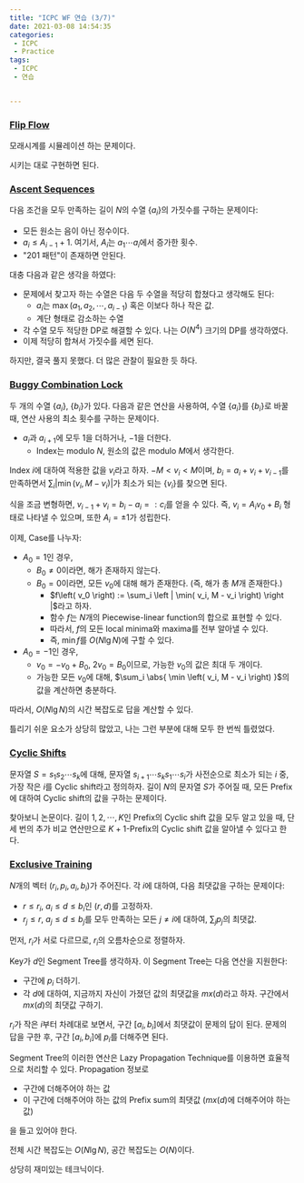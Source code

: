 ```yaml
---
title: "ICPC WF 연습 (3/7)"
date: 2021-03-08 14:54:35
categories:
 - ICPC
 - Practice
tags:
 - ICPC
 - 연습


---
```


$\newcommand{\abs}[1]{\left\lvert #1 \rvert\right}$

### [Flip Flow](https://www.acmicpc.net/problem/20906)

모래시계를 시뮬레이션 하는 문제이다.

시키는 대로 구현하면 된다.



### [Ascent Sequences](https://www.acmicpc.net/problem/19401)

다음 조건을 모두 만족하는 길이 $N$의 수열 $\{ a_i \}$의 가짓수를 구하는 문제이다:

* 모든 원소는 음이 아닌 정수이다.
* $a_i \le A_{i-1} + 1$. 여기서, $A_i$는 $a_1 \cdots a_i$에서 증가한 횟수.
* "201 패턴"이 존재하면 안된다.



대충 다음과 같은 생각을 하였다:

* 문제에서 찾고자 하는 수열은 다음 두 수열을 적당히 합쳤다고 생각해도 된다:
  * $a_i$는 $\max \left( a_1, a_2, \cdots, a_{i-1} \right)$ 혹은 이보다 하나 작은 값.
  * 계단 형태로 감소하는 수열
* 각 수열 모두 적당한 DP로 해결할 수 있다. 나는 $O\left( N^4 \right)$ 크기의 DP를 생각하였다.
* 이제 적당히 합쳐서 가짓수를 세면 된다.



하지만, 결국 풀지 못했다. 더 많은 관찰이 필요한 듯 하다.



### [Buggy Combination Lock](https://www.acmicpc.net/problem/19402)

두 개의 수열 $\{ a_i \}$, $\{ b_i \}$가 있다. 다음과 같은 연산을 사용하여, 수열 $\{ a_i \}$를 $\{ b_i \}$로 바꿀 때, 연산 사용의 최소 횟수를 구하는 문제이다.

* $a_i$과 $a_{i+1}$에 모두 $1$을 더하거나, $-1$을 더한다.
  * Index는 modulo $N$, 원소의 값은 modulo $M$에서 생각한다.



Index $i$에 대하여 적용한 값을 $v_i$라고 하자. $-M < v_i < M$이며, $b_i = a_i + v_i + v_{i-1}$를 만족하면서 $\sum_i \left | \min \left( v_i, M - v_i \right) \right |$가 최소가 되는 $\{ v_i \}$를 찾으면 된다.

식을 조금 변형하면, $v_{i-1} + v_i = b_i - a_i =: c_i$를 얻을 수 있다. 즉, $v_i = A_i v_0 + B_i$ 형태로 나타낼 수 있으며, 또한 $A_i = \pm 1$가 성립한다.

이제, Case를 나누자:

* $A_0 = 1$인 경우,
  * $B_0 \ne 0$이라면, 해가 존재하지 않는다.
  * $B_0 = 0$이라면, 모든 $v_0$에 대해 해가 존재한다. (즉, 해가 총 $M$개 존재한다.)
    * $f\left( v_0 \right) := \sum_i \left | \min( v_i, M - v_i \right) \right |$라고 하자.
    * 함수 $f$는 $N$개의 Piecewise-linear function의 합으로 표현할 수 있다.
    * 따라서, $f$의 모든 local minima와 maxima를 전부 알아낼 수 있다.
    * 즉, $\min f$를 $O \left( N \lg N \right)$에 구할 수 있다.
* $A_0 = -1$인 경우,
  * $v_0 = -v_0 + B_0$, $2 v_0 = B_0$이므로, 가능한 $v_0$의 값은 최대 두 개이다.
  * 가능한 모든 $v_0$에 대해, $\sum_i \abs{ \min \left( v_i, M - v_i \right) }$의 값을 계산하면 충분하다.



따라서, $O\left( N \lg N \right)$의 시간 복잡도로 답을 계산할 수 있다.

틀리기 쉬운 요소가 상당히 많았고, 나는 그런 부분에 대해 모두 한 번씩 틀렸었다.



### [Cyclic Shifts](https://www.acmicpc.net/problem/19403)

문자열 $S= s_1 s_2 \cdots s_k$에 대해, 문자열 $s_{i+1} \cdots s_k s_1 \cdots s_i$가 사전순으로 최소가 되는 $i$ 중, 가장 작은 $i$를 Cyclic shift라고 정의하자. 길이 $N$의 문자열 $S$가 주어질 때, 모든 Prefix에 대하여 Cyclic shift의 값을 구하는 문제이다.

찾아보니 논문이다. 길이 $1, 2, \cdots, K$인 Prefix의 Cyclic shift 값을 모두 알고 있을 때, 단 세 번의 추가 비교 연산만으로 $K+1$-Prefix의 Cyclic shift 값을 알아낼 수 있다고 한다.



### [Exclusive Training](https://www.acmicpc.net/problem/19405)

$N$개의 벡터 $\left( r_i, p_i, a_i, b_i \right)$가 주어진다. 각 $i$에 대하여, 다음 최댓값을 구하는 문제이다:

* $r \le r_i$, $a_i \le d \le b_i$인 $(r, d)$를 고정하자.
* $r_j \le r$, $a_j \le d \le b_j$를 모두 만족하는 모든 $j \ne i$에 대하여, $\sum_j p_j$의 최댓값.



먼저, $r_i$가 서로 다르므로, $r_i$의 오름차순으로 정렬하자.

Key가 $d$인 Segment Tree를 생각하자. 이 Segment Tree는 다음 연산을 지원한다:

* 구간에 $p_i$ 더하기.
* 각 $d$에 대하여, 지금까지 자신이 가졌던 값의 최댓값을 $mx(d)$라고 하자. 구간에서 $mx(d)$의 최댓값 구하기.



$r_i$가 작은 $i$부터 차례대로 보면서, 구간 $\left[ a_i, b_i \right]$에서 최댓값이 문제의 답이 된다. 문제의 답을 구한 후, 구간 $\left[ a_i, b_i \right]$에 $p_i$를 더해주면 된다.

Segment Tree의 이러한 연산은 Lazy Propagation Technique를 이용하면 효율적으로 처리할 수 있다. Propagation 정보로

* 구간에 더해주어야 하는 값
* 이 구간에 더해주어야 하는 값의 Prefix sum의 최댓값 ($mx(d)$에 더해주어야 하는 값)

을 들고 있어야 한다.

전체 시간 복잡도는 $O \left( N \lg N \right)$, 공간 복잡도는 $O \left( N \right)$이다.



상당히 재미있는 테크닉이다.